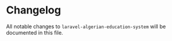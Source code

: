 # Changelog

All notable changes to `laravel-algerian-education-system` will be documented in this file.

